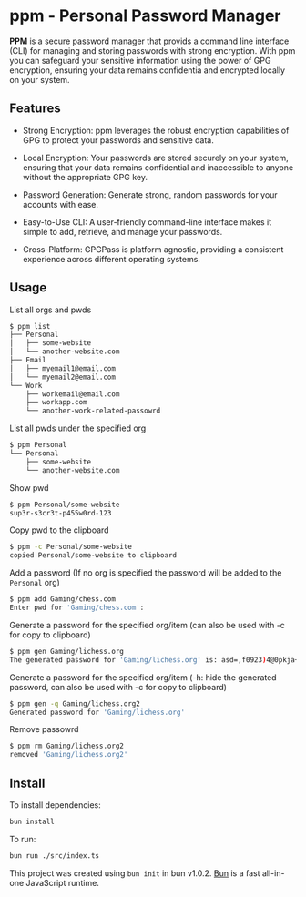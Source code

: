 # ppm - Personal Password Manager

**PPM** is a secure password manager that provids a command line interface (CLI) for managing and storing passwords with strong encryption. With ppm you can safeguard your sensitive information using the power of GPG encryption, ensuring your data remains confidentia and encrypted locally on your system.

## Features

- Strong Encryption: ppm leverages the robust encryption capabilities of GPG to protect your passwords and sensitive data.

- Local Encryption: Your passwords are stored securely on your system, ensuring that your data remains confidential and inaccessible to anyone without the appropriate GPG key.

- Password Generation: Generate strong, random passwords for your accounts with ease.

- Easy-to-Use CLI: A user-friendly command-line interface makes it simple to add, retrieve, and manage your passwords.

- Cross-Platform: GPGPass is platform agnostic, providing a consistent experience across different operating systems.

## Usage

List all orgs and pwds

```bash
$ ppm list
├── Personal
│   ├── some-website
│   └── another-website.com
├── Email
│   ├── myemail1@email.com
│   └── myemail2@email.com
└── Work
    ├── workemail@email.com
    ├── workapp.com
    └── another-work-related-passowrd
```

List all pwds under the specified org

```bash
$ ppm Personal
└── Personal
    ├── some-website
    └── another-website.com
```

Show pwd

```bash
$ ppm Personal/some-website
sup3r-s3cr3t-p455w0rd-123
```

Copy pwd to the clipboard

```bash
$ ppm -c Personal/some-website
copied Personal/some-website to clipboard
```

Add a password (If no org is specified the password will be added to the `Personal` org)

```bash
$ ppm add Gaming/chess.com
Enter pwd for 'Gaming/chess.com':

```

Generate a password for the specified org/item (can also be used with -c for copy to clipboard)

```bash
$ ppm gen Gaming/lichess.org
The generated password for 'Gaming/lichess.org' is: asd=,f0923)4@0pkja+/kl-asdf
```

Generate a password for the specified org/item (-h: hide the generated password, can also be used with -c for copy to clipboard)

```bash
$ ppm gen -q Gaming/lichess.org2
Generated password for 'Gaming/lichess.org'
```

Remove passowrd

```bash
$ ppm rm Gaming/lichess.org2
removed 'Gaming/lichess.org2'
```

## Install

To install dependencies:

```bash
bun install
```

To run:

```bash
bun run ./src/index.ts
```

This project was created using `bun init` in bun v1.0.2. [Bun](https://bun.sh) is a fast all-in-one JavaScript runtime.
